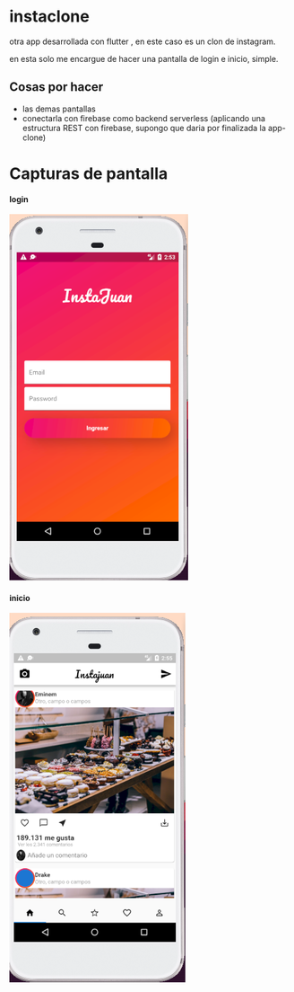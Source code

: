 # instaclone
otra app desarrollada con flutter , en este caso es un clon de instagram.

en esta solo me encargue de hacer una pantalla de login e inicio, simple.

## Cosas por hacer
* las demas pantallas
* conectarla con firebase como backend serverless (aplicando una estructura REST con firebase, supongo que daria por finalizada la app-clone)

# Capturas de pantalla
#### login
<img src='https://github.com/lovecraftHP/instaclone/blob/master/pantalla1.png'/>

#### inicio
<img src='https://github.com/lovecraftHP/instaclone/blob/master/pantalla2.png' />
